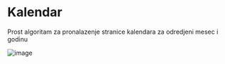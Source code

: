 # Kalendar
Prost algoritam za pronalazenje stranice kalendara za odredjeni mesec i godinu

![image](https://user-images.githubusercontent.com/118189227/202491483-d071e72c-4aba-451d-b527-62c29a73e58d.png)



